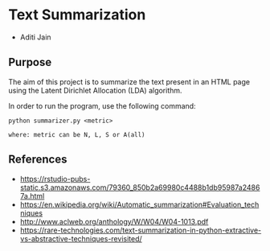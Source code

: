 # Text Summarization
- Aditi Jain

## Purpose

The aim of this project is to summarize the text present in an HTML page using the Latent Dirichlet Allocation (LDA) algorithm.

In order to run the program, use the following command:

`python summarizer.py <metric>`
    
    where: metric can be N, L, S or A(all)

## References
* https://rstudio-pubs-static.s3.amazonaws.com/79360_850b2a69980c4488b1db95987a24867a.html
* https://en.wikipedia.org/wiki/Automatic_summarization#Evaluation_techniques
* http://www.aclweb.org/anthology/W/W04/W04-1013.pdf
* https://rare-technologies.com/text-summarization-in-python-extractive-vs-abstractive-techniques-revisited/


